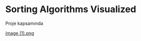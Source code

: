 # Sorting Algorithms Visualized
Proje kapsamında

[image (1).png](https://github.com/Zeynep-gul/Sorting-Algorithms-Visualized/blob/67aee8ae7fec8227b3e53de1ad82fd2f08fe62b5/image%20(1).png)
